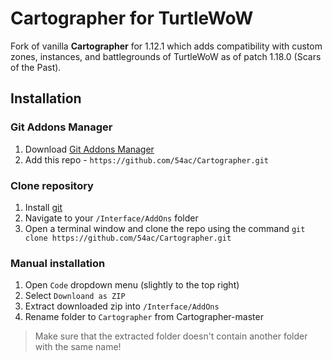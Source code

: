 # Cartographer for TurtleWoW

Fork of vanilla **Cartographer** for 1.12.1 which adds compatibility with custom zones, instances, and battlegrounds of TurtleWoW as of patch 1.18.0 (Scars of the Past).

## Installation
### Git Addons Manager
1. Download [Git Addons Manager](https://turtle-wow.fandom.com/wiki/GitAddonsManager)
2. Add this repo - `https://github.com/54ac/Cartographer.git`

### Clone repository
1. Install [git](https://git-scm.com/downloads)
2. Navigate to your `/Interface/AddOns` folder
3. Open a terminal window and clone the repo using the command `git clone https://github.com/54ac/Cartographer.git`

### Manual installation
1. Open `Code` dropdown menu (slightly to the top right)
2. Select `Downloand as ZIP`
3. Extract downloaded zip into `/Interface/AddOns`
4. Rename folder to `Cartographer` from Cartographer-master
> Make sure that the extracted folder doesn't contain another folder with the same name!

